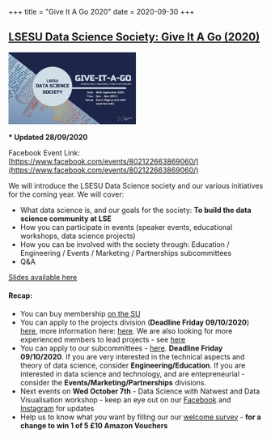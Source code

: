 +++
title = "Give It A Go 2020"
date = 2020-09-30
+++

## [LSESU Data Science Society: Give It A Go (2020)](#)

<img src = "/2020/event-banners/give-it-a-go.jpg" height=20% width=50%> 

**\* Updated 28/09/2020**

Facebook Event Link: [https://www.facebook.com/events/802122663869060/](https://www.facebook.com/events/802122663869060/)

We will introduce the LSESU Data Science society and our various initiatives for the coming year. We will cover:

+ What data science is, and our goals for the society: **To build the data science community at LSE**
+ How you can participate in events (speaker events, educational workshops, data science projects)
+ How you can be involved with the society through:  Education / Engineering / Events  / Marketing / Partnerships subcommittees
+ Q&A


[Slides available here](/2020/slides/GiveItAGoSlides2020.pdf)

#### Recap:

+ You can buy membership [on the SU](https://link.kszk.eu/dssmembership)
+ You can apply to the projects division (**Deadline Friday 09/10/2020**) [here](https://link.kszk.eu/projectsignup), more information here: [here](https://link.kszk.eu/projectsfaq). We are also looking for more experienced members to lead projects - see [here](https://www.facebook.com/dsatlse/posts/694959371110280)
+ You can apply to our subcommittees - [here](link.kszk.eu/subcomsignup). **Deadline Friday 09/10/2020**. If you are very interested in the technical aspects and theory of data science, consider **Engineering/Education**. If you are interested in data science and technology, and are entepreneurial - consider the **Events/Marketing/Partnerships** divisions.
+ Next events on **Wed October 7th** - Data Science with Natwest and Data Visualisation workshop -  keep an eye out on our [Facebook](https://www.facebook.com/dsatlse) and [Instagram](https://www.instagram.com/dsatlse/) for updates
+ Help us to know what *you* want by filling our our [welcome survey](https://link.kszk.eu/welcomesurvey) - **for a change to win 1 of 5 £10 Amazon Vouchers**





